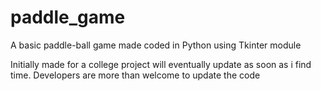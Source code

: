 # paddle_game
A basic paddle-ball game made coded in Python using Tkinter module 


Initially made for a college project will eventually update as soon as i find time.
Developers are more than welcome to update the code
